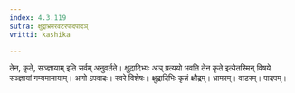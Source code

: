 ```yaml
---
index: 4.3.119
sutra: क्षुद्राभ्रमरवटरपादपादञ्
vritti: kashika

---
```

तेन, कृते, सञ्ज्ञायाम् इति सर्वम् अनुवर्तते। क्षुद्रादिभ्यः अञ् प्रत्ययो भवति तेन कृते इत्येतस्मिन् विषये सञ्ज्ञायां गम्यमानायाम्। अणो ऽपवादः। स्वरे विशेषः। क्षुद्रादिभिः कृतं क्षौद्रम्। भ्रामरम्। वाटरम्। पादपम्।